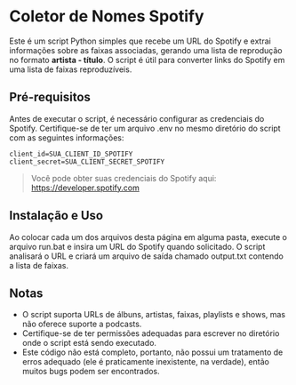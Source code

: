 # Coletor de Nomes Spotify
Este é um script Python simples que recebe um URL do Spotify e extrai informações sobre as faixas associadas, gerando uma lista de reprodução no formato **artista - título**. O script é útil para converter links do Spotify em uma lista de faixas reproduzíveis.

## Pré-requisitos
Antes de executar o script, é necessário configurar as credenciais do Spotify. Certifique-se de ter um arquivo .env no mesmo diretório do script com as seguintes informações:

```
client_id=SUA_CLIENT_ID_SPOTIFY
client_secret=SUA_CLIENT_SECRET_SPOTIFY
```

> Você pode obter suas credenciais do Spotify aqui: https://developer.spotify.com

## Instalação e Uso
Ao colocar cada um dos arquivos desta página em alguma pasta, execute o arquivo run.bat e insira um URL do Spotify quando solicitado. O script analisará o URL e criará um arquivo de saída chamado output.txt contendo a lista de faixas.

## Notas
- O script suporta URLs de álbuns, artistas, faixas, playlists e shows, mas não oferece suporte a podcasts.
- Certifique-se de ter permissões adequadas para escrever no diretório onde o script está sendo executado.
- Este código não está completo, portanto, não possui um tratamento de erros adequado (ele é praticamente inexistente, na verdade), então muitos bugs podem ser encontrados.
